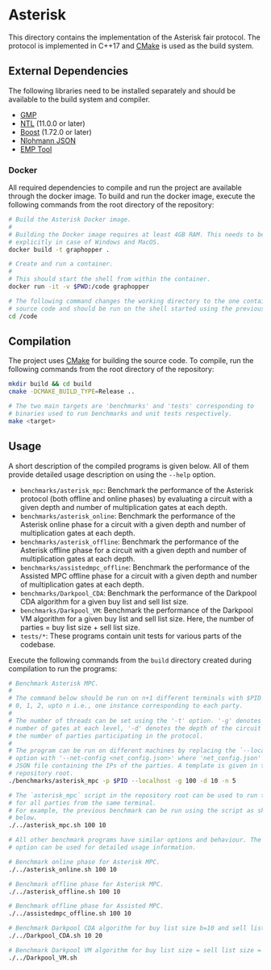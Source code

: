 # Asterisk

This directory contains the implementation of the Asterisk fair protocol.
The protocol is implemented in C++17 and [CMake](https://cmake.org/) is used as the build system.

## External Dependencies
The following libraries need to be installed separately and should be available to the build system and compiler.

- [GMP](https://gmplib.org/)
- [NTL](https://www.shoup.net/ntl/) (11.0.0 or later)
- [Boost](https://www.boost.org/) (1.72.0 or later)
- [Nlohmann JSON](https://github.com/nlohmann/json)
- [EMP Tool](https://github.com/emp-toolkit/emp-tool)

### Docker
All required dependencies to compile and run the project are available through the docker image.
To build and run the docker image, execute the following commands from the root directory of the repository:

```sh
# Build the Asterisk Docker image.
#
# Building the Docker image requires at least 4GB RAM. This needs to be set 
# explicitly in case of Windows and MacOS.
docker build -t graphopper .

# Create and run a container.
#
# This should start the shell from within the container.
docker run -it -v $PWD:/code graphopper

# The following command changes the working directory to the one containing the 
# source code and should be run on the shell started using the previous command.
cd /code
```

## Compilation
The project uses [CMake](https://cmake.org/) for building the source code. 
To compile, run the following commands from the root directory of the repository:

```sh
mkdir build && cd build
cmake -DCMAKE_BUILD_TYPE=Release ..

# The two main targets are 'benchmarks' and 'tests' corresponding to
# binaries used to run benchmarks and unit tests respectively.
make <target>
```

## Usage
A short description of the compiled programs is given below.
All of them provide detailed usage description on using the `--help` option.

- `benchmarks/asterisk_mpc`: Benchmark the performance of the Asterisk protocol (both offline and online phases) by evaluating a circuit with a given depth and number of multiplication gates at each depth.
- `benchmarks/asterisk_online`: Benchmark the performance of the Asterisk online phase for a circuit with a given depth and number of multiplication gates at each depth.
- `benchmarks/asterisk_offline`: Benchmark the performance of the Asterisk offline phase for a circuit with a given depth and number of multiplication gates at each depth.
- `benchmarks/assistedmpc_offline`: Benchmark the performance of the Assisted MPC offline phase for a circuit with a given depth and number of multiplication gates at each depth.
- `benchmarks/Darkpool_CDA`: Benchmark the performance of the Darkpool CDA algorithm for a given buy list and sell list size.
- `benchmarks/Darkpool_VM`: Benchmark the performance of the Darkpool VM algorithm for a given buy list and sell list size. Here, the number of parties = buy list size + sell list size.
- `tests/*`: These programs contain unit tests for various parts of the codebase. 

Execute the following commands from the `build` directory created during compilation to run the programs:
```sh
# Benchmark Asterisk MPC.
#
# The command below should be run on n+1 different terminals with $PID set to
# 0, 1, 2, upto n i.e., one instance corresponding to each party.
#
# The number of threads can be set using the '-t' option. '-g' denotes the 
# number of gates at each level, '-d' denotes the depth of the circuit and '-n'
# the number of parties participating in the protocol.
#
# The program can be run on different machines by replacing the `--localhost`
# option with '--net-config <net_config.json>' where 'net_config.json' is a
# JSON file containing the IPs of the parties. A template is given in the
# repository root.
./benchmarks/asterisk_mpc -p $PID --localhost -g 100 -d 10 -n 5

# The `asterisk_mpc` script in the repository root can be used to run the programs 
# for all parties from the same terminal.
# For example, the previous benchmark can be run using the script as shown
# below.
./../asterisk_mpc.sh 100 10

# All other benchmark programs have similar options and behaviour. The '-h'
# option can be used for detailed usage information.

# Benchmark online phase for Asterisk MPC.
./../asterisk_online.sh 100 10

# Benchmark offline phase for Asterisk MPC.
./../asterisk_offline.sh 100 10

# Benchmark offline phase for Assisted MPC.
./../assistedmpc_offline.sh 100 10

# Benchmark Darkpool CDA algorithm for buy list size b=10 and sell list size s=20.
./../Darkpool_CDA.sh 10 20

# Benchmark Darkpool VM algorithm for buy list size = sell list size = 5/10/25/50/100.
./../Darkpool_VM.sh
```
